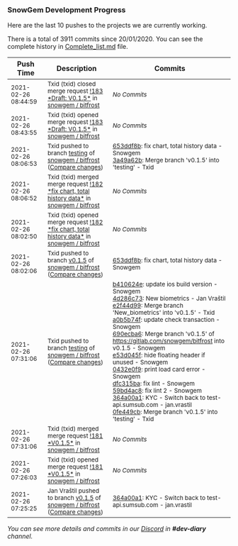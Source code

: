 
### SnowGem Development Progress

Here are the last 10 pushes to the projects we are currently working.

There is a total of 3911 commits since 20/01/2020. You can see the complete history in
 [Complete_list.md](Complete_list.md) file.

| Push Time | Description | Commits |
| --- | --- | --- |
| <sub>2021-02-26 08:44:59</sub> | <sub>Txid (txid) closed merge request [\!183 \*Draft: V0\.1\.5\*](https://gitlab.com/snowgem/bitfrost/-/merge_requests/183) in [snowgem / bitfrost](https://gitlab.com/snowgem/bitfrost)</sub> | <sub>_No Commits_</sub> |
| <sub>2021-02-26 08:43:55</sub> | <sub>Txid (txid) opened merge request [\!183 \*Draft: V0\.1\.5\*](https://gitlab.com/snowgem/bitfrost/-/merge_requests/183) in [snowgem / bitfrost](https://gitlab.com/snowgem/bitfrost)</sub> | <sub>_No Commits_</sub> |
| <sub>2021-02-26 08:06:53</sub> | <sub>Txid pushed to branch [testing](https://gitlab.com/snowgem/bitfrost/commits/testing) of [snowgem / bitfrost](https://gitlab.com/snowgem/bitfrost) ([Compare changes](https://gitlab.com/snowgem/bitfrost/compare/0fe449cbf46e146b133078da3e5dbce556d7e9b6...3a49a62b7fe7aba88c59c60ecaa57a045d01184a))</sub> | <sub>[653ddf8b](https://gitlab.com/snowgem/bitfrost/-/commit/653ddf8b713a7114052db9a49b3649449a1feecb): fix chart, total history data - Snowgem<br>[3a49a62b](https://gitlab.com/snowgem/bitfrost/-/commit/3a49a62b7fe7aba88c59c60ecaa57a045d01184a): Merge branch 'v0.1.5' into 'testing' - Txid</sub> |
| <sub>2021-02-26 08:06:52</sub> | <sub>Txid (txid) merged merge request [\!182 \*fix chart, total history data\*](https://gitlab.com/snowgem/bitfrost/-/merge_requests/182) in [snowgem / bitfrost](https://gitlab.com/snowgem/bitfrost)</sub> | <sub>_No Commits_</sub> |
| <sub>2021-02-26 08:02:50</sub> | <sub>Txid (txid) opened merge request [\!182 \*fix chart, total history data\*](https://gitlab.com/snowgem/bitfrost/-/merge_requests/182) in [snowgem / bitfrost](https://gitlab.com/snowgem/bitfrost)</sub> | <sub>_No Commits_</sub> |
| <sub>2021-02-26 08:02:06</sub> | <sub>Txid pushed to branch [v0\.1\.5](https://gitlab.com/snowgem/bitfrost/commits/v0.1.5) of [snowgem / bitfrost](https://gitlab.com/snowgem/bitfrost) ([Compare changes](https://gitlab.com/snowgem/bitfrost/compare/364a00a18f30fa4916b861a143116434f6d81f87...653ddf8b713a7114052db9a49b3649449a1feecb))</sub> | <sub>[653ddf8b](https://gitlab.com/snowgem/bitfrost/-/commit/653ddf8b713a7114052db9a49b3649449a1feecb): fix chart, total history data - Snowgem</sub> |
| <sub>2021-02-26 07:31:06</sub> | <sub>Txid pushed to branch [testing](https://gitlab.com/snowgem/bitfrost/commits/testing) of [snowgem / bitfrost](https://gitlab.com/snowgem/bitfrost) ([Compare changes](https://gitlab.com/snowgem/bitfrost/compare/6498ac184273c7eae2a59ea3b0ac9ffc8304be76...0fe449cbf46e146b133078da3e5dbce556d7e9b6))</sub> | <sub>[b410624e](https://gitlab.com/snowgem/bitfrost/-/commit/b410624e15ba35cb5443e3a701c3d0a053b7601c): update ios build version - Snowgem<br>[4d286c73](https://gitlab.com/snowgem/bitfrost/-/commit/4d286c73bbf1766e3950338119d001f075176601): New biometrics - Jan Vraštil<br>[e2f44d99](https://gitlab.com/snowgem/bitfrost/-/commit/e2f44d998542e8301a4022600aa21e8a45e4e249): Merge branch 'New_biometrics' into 'v0.1.5' - Txid<br>[a0b5b74f](https://gitlab.com/snowgem/bitfrost/-/commit/a0b5b74f6ca733f2c55f04b11b025324814b667d): update check transaction - Snowgem<br>[690ecba6](https://gitlab.com/snowgem/bitfrost/-/commit/690ecba633781c348ad5746e8e18872479e74fe8): Merge branch 'v0.1.5' of https://gitlab.com/snowgem/bitfrost into v0.1.5 - Snowgem<br>[e53d045f](https://gitlab.com/snowgem/bitfrost/-/commit/e53d045fe96cd9ad61699dc555fc6102fa349db8): hide floating header if unused - Snowgem<br>[0432e0f9](https://gitlab.com/snowgem/bitfrost/-/commit/0432e0f94ebc6e216f5a42ccbe5a37e6d55ca7f5): print load card error - Snowgem<br>[dfc315ba](https://gitlab.com/snowgem/bitfrost/-/commit/dfc315bad32d140bfa1a8f14d5a8bf8556c57d1c): fix lint - Snowgem<br>[59bd4ac8](https://gitlab.com/snowgem/bitfrost/-/commit/59bd4ac80d97646f40d3eeed4d2f5f43eb7de42d): fix lint 2 - Snowgem<br>[364a00a1](https://gitlab.com/snowgem/bitfrost/-/commit/364a00a18f30fa4916b861a143116434f6d81f87): KYC - Switch back to test-api.sumsub.com - jan.vrastil<br>[0fe449cb](https://gitlab.com/snowgem/bitfrost/-/commit/0fe449cbf46e146b133078da3e5dbce556d7e9b6): Merge branch 'v0.1.5' into 'testing' - Txid</sub> |
| <sub>2021-02-26 07:31:06</sub> | <sub>Txid (txid) merged merge request [\!181 \*V0\.1\.5\*](https://gitlab.com/snowgem/bitfrost/-/merge_requests/181) in [snowgem / bitfrost](https://gitlab.com/snowgem/bitfrost)</sub> | <sub>_No Commits_</sub> |
| <sub>2021-02-26 07:26:03</sub> | <sub>Txid (txid) opened merge request [\!181 \*V0\.1\.5\*](https://gitlab.com/snowgem/bitfrost/-/merge_requests/181) in [snowgem / bitfrost](https://gitlab.com/snowgem/bitfrost)</sub> | <sub>_No Commits_</sub> |
| <sub>2021-02-26 07:25:25</sub> | <sub>Jan Vraštil pushed to branch [v0\.1\.5](https://gitlab.com/snowgem/bitfrost/commits/v0.1.5) of [snowgem / bitfrost](https://gitlab.com/snowgem/bitfrost) ([Compare changes](https://gitlab.com/snowgem/bitfrost/compare/59bd4ac80d97646f40d3eeed4d2f5f43eb7de42d...364a00a18f30fa4916b861a143116434f6d81f87))</sub> | <sub>[364a00a1](https://gitlab.com/snowgem/bitfrost/-/commit/364a00a18f30fa4916b861a143116434f6d81f87): KYC - Switch back to test-api.sumsub.com - jan.vrastil</sub> |

_You can see more details and commits in our [Discord](https://discord.gg/zumGnbg) in **#dev-diary** channel._
